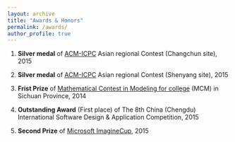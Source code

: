 ```yaml
---
layout: archive
title: "Awards & Honors"
permalink: /awards/
author_profile: true
---
```


1.	**Silver medal** of [ACM-ICPC](https://icpc.baylor.edu/) Asian regional Contest (Changchun site), 2015

2.	**Silver medal** of [ACM-ICPC](https://icpc.baylor.edu/) Asian regional Contest (Shenyang site), 2015

3. **Frist Prize** of [Mathematical Contest in Modeling for college](https://www.comap.com/undergraduate/contests/mcm/) (MCM) in Sichuan Province, 2014 

4. **Outstanding Award** (First place) of The 8th China (Chengdu) International Software Design & Application Competition, 2015

5. **Second Prize** of [Microsoft ImagineCup](https://imaginecup.microsoft.com/zh-cn/Events?id=0), 2015




